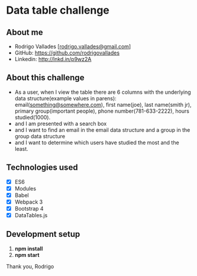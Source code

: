 # Data table challenge 

## About me

  - Rodrigo Vallades [rodrigo.vallades@gmail.com]
  - GitHub: https://github.com/rodrigovallades
  - Linkedin: http://lnkd.in/p9wz2A

## About this challenge

- As a user, when I view the table there are 6 columns with the underlying data structure(example values in parens): 
email(something@somewhere.com), first name(joe), last name(smith jr), primary group(important people), phone number(781-633-2222), hours studied(1000).
- and I am presented with a search box 
- and I want to find an email in the email data structure and a group in the group data structure 
- and I want to determine which users have studied the most and the least.

## Technologies used

- [x] ES6
- [x] Modules
- [x] Babel
- [x] Webpack 3
- [x] Bootstrap 4
- [x] DataTables.js

## Development setup

1. **npm install**
3. **npm start**

Thank you,
Rodrigo
